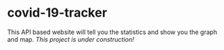 # covid-19-tracker
This API based website will tell you the statistics and show you the graph and map.
*This project is under construction!*
